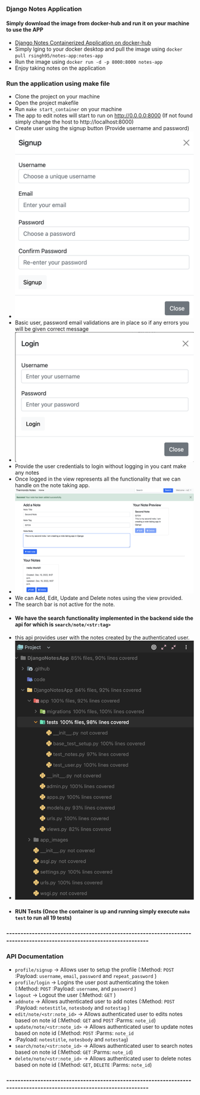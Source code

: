 ### Django Notes Application

#### Simply download the image from docker-hub and run it on your machine to use the APP

- [Django Notes Containerized Application on docker-hub](https://hub.docker.com/repository/docker/rsingh95/notes-app)
- Simply lging to your docker desktop and pull the image using `docker pull rsingh95/notes-app:notes-app`
- Run the image using `docker run -d -p 8000:8000 notes-app`
- Enjoy taking notes on the application

### Run the application using make file
- Clone the project on your machine
- Open the project makefile
- Run `make start_container` on your machine
- The app to edit notes will start to run on http://0.0.0.0:8000 (If not found simply change the host to http://localhost:8000)
- Create user using the signup button (Provide username and password)
- ![Use the signup form](https://github.com/rksingh95/notes-app/blob/master/DjangoNotesApp/app_images/Screenshot%202022-12-15%20at%2022.00.49.png)
- Basic user, password email validations are in place so if any errors you will be given correct message
- ![Use Login form](https://github.com/rksingh95/notes-app/blob/master/DjangoNotesApp/app_images/Screenshot%202022-12-15%20at%2022.03.31.png)
- Provide the user credentials to login without logging in you cant make any notes
- Once logged in the view represents all the functionality that we can handle on the note taking app.
- ![Notes App Overview](https://github.com/rksingh95/notes-app/blob/master/DjangoNotesApp/app_images/Screenshot%202022-12-15%20at%2022.09.10.png)
- We can Add, Edit, Update and Delete notes using the view provided.
- The search bar is not active for the note.
- #### We have the search functionality implemented in the backend side the api for which is `search/note/<str:tag>`
- this api provides user with the notes created by the authenticated user.
- ![Project test coverage is about 85 %](https://github.com/rksingh95/notes-app/blob/master/DjangoNotesApp/app_images/Screenshot%202022-12-15%20at%2022.15.46.png)
- #### RUN Tests (Once the container is up and running simply execute `make test` to run all 19 tests)
### -------------------------------------------------------------------------------------------------------------------
### API Documentation
- `profile/signup` -> Allows user to setup the profile (:Method: `POST` :Payload: `username`, `email`, `password` and `repeat_password` )
- `profile/login` -> Logins the user post authenticating the token (:Method: `POST` :Payload: `username`, and `password` )
- `logout` -> Logout the user (:Method: `GET` )
- `addnote` -> Allows authenticated user to add notes (:Method: `POST` :Payload: `notestitle`, `notesbody` and `notestag` )
- `edit/note/<str:note_id>` -> Allows authenticated user to edits notes based on note id (:Method: `GET` and `POST` :Parms: `note_id`)
- `update/note/<str:note_id>` -> Allows authenticated user to update notes based on note id (:Method: `POST` :Parms: `note_id`
- :Payload: `notestitle`, `notesbody` and `notestag`)
- `search/note/<str:note_id>` -> Allows authenticated user to search notes based on note id (:Method: `GET` :Parms: `note_id`)
- `delete/note/<str:note_id>` -> Allows authenticated user to delete notes based on note id (:Method: `GET`, `DELETE` :Parms: `note_id`)

### -------------------------------------------------------------------------------------------------------------------
